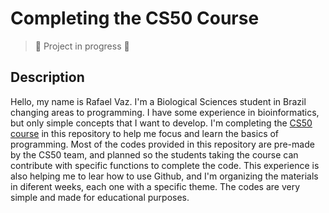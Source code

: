 # Completing the CS50 Course

> :construction: Project in progress :construction:

## Description
Hello, my name is Rafael Vaz. I'm a Biological Sciences student in Brazil changing areas to programming. I have some experience in bioinformatics, but only simple concepts that I want to develop.
I'm completing the [CS50 course](https://cs50.harvard.edu/college/2024/spring/) in this repository to help me focus and learn the basics of programming. Most of the codes provided in this repository are pre-made by the CS50 team, and planned so the students taking the course can contribute with specific functions to complete the code.
This experience is also helping me to lear how to use Github, and I'm organizing the materials in diferent weeks, each one with a specific theme. The codes are very simple and made for educational purposes.


